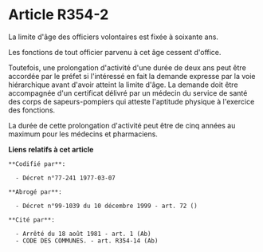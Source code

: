 # Article R354-2

La limite d'âge des officiers volontaires est fixée à soixante ans.

Les fonctions de tout officier parvenu à cet âge cessent d'office.

Toutefois, une prolongation d'activité d'une durée de deux ans peut être accordée par le préfet si l'intéressé en fait la
demande expresse par la voie hiérarchique avant d'avoir atteint la limite d'âge. La demande doit être accompagnée d'un
certificat délivré par un médecin du service de santé des corps de sapeurs-pompiers qui atteste l'aptitude physique à
l'exercice des fonctions.

La durée de cette prolongation d'activité peut être de cinq années au maximum pour les médecins et pharmaciens.

**Liens relatifs à cet article**

	**Codifié par**:

	  - Décret n°77-241 1977-03-07

	**Abrogé par**:

	  - Décret n°99-1039 du 10 décembre 1999 - art. 72 ()

	**Cité par**:

	  - Arrêté du 18 août 1981 - art. 1 (Ab)
	  - CODE DES COMMUNES. - art. R354-14 (Ab)
